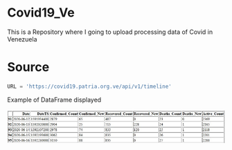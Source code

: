 # Covid19_Ve
This is a Repository where I going to upload processing data of Covid in Venezuela 

# Source
```python
URL = 'https://covid19.patria.org.ve/api/v1/timeline'
```

Example of DataFrame displayed

![](images/Example.JPG)